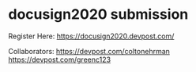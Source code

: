 # docusign2020 submission

Register Here:
https://docusign2020.devpost.com/

Collaborators:
https://devpost.com/coltonehrman
https://devpost.com/greenc123

